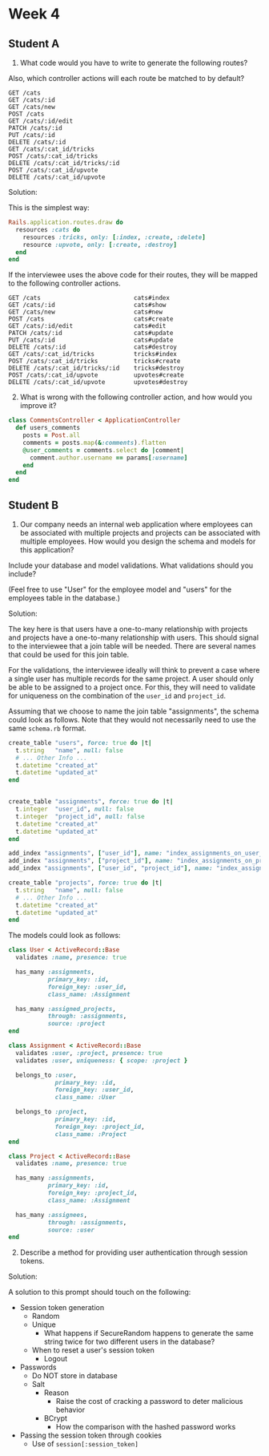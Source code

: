 # Week 4

## Student A

1. What code would you have to write to generate the following routes?

Also, which controller actions will each route be matched to by default?

```
GET /cats
GET /cats/:id
GET /cats/new
POST /cats
GET /cats/:id/edit
PATCH /cats/:id
PUT /cats/:id
DELETE /cats/:id
GET /cats/:cat_id/tricks
POST /cats/:cat_id/tricks
DELETE /cats/:cat_id/tricks/:id
POST /cats/:cat_id/upvote
DELETE /cats/:cat_id/upvote
```

Solution:

This is the simplest way:

```ruby
Rails.application.routes.draw do
  resources :cats do
    resources :tricks, only: [:index, :create, :delete]
    resource :upvote, only: [:create, :destroy]
  end
end
```

If the interviewee uses the above code for their routes, they will be
mapped to the following controller actions.

```
GET /cats                          cats#index
GET /cats/:id                      cats#show
GET /cats/new                      cats#new
POST /cats                         cats#create
GET /cats/:id/edit                 cats#edit
PATCH /cats/:id                    cats#update
PUT /cats/:id                      cats#update
DELETE /cats/:id                   cats#destroy
GET /cats/:cat_id/tricks           tricks#index
POST /cats/:cat_id/tricks          tricks#create
DELETE /cats/:cat_id/tricks/:id    tricks#destroy
POST /cats/:cat_id/upvote          upvotes#create
DELETE /cats/:cat_id/upvote        upvotes#destroy
```

2. What is wrong with the following controller action, and how would you
improve it?

``` ruby
class CommentsController < ApplicationController
  def users_comments
    posts = Post.all
    comments = posts.map(&:comments).flatten
    @user_comments = comments.select do |comment|
      comment.author.username == params[:username]
    end
  end
end
```

## Student B

1. Our company needs an internal web application where employees can be
associated with multiple projects and projects can be associated with
multiple employees. How would you design the schema and models for this
application?

Include your database and model validations. What validations should you
include?

(Feel free to use "User" for the employee model and "users" for the
employees table in the database.)

Solution:

The key here is that users have a one-to-many relationship with projects
and projects have a one-to-many relationship with users. This should
signal to the interviewee that a join table will be needed. There are
several names that could be used for this join table.

For the validations, the interviewee ideally will think to prevent a
case where a single user has multiple records for the same project. A
user should only be able to be assigned to a project once. For this,
they will need to validate for uniqueness on the combination of the
`user_id` and `project_id`.

Assuming that we choose to name the join table "assignments", the schema
could look as follows. Note that they would not necessarily need to use
the same `schema.rb` format.

``` ruby
create_table "users", force: true do |t|
  t.string   "name", null: false
  # ... Other Info ...
  t.datetime "created_at"
  t.datetime "updated_at"
end


create_table "assignments", force: true do |t|
  t.integer  "user_id", null: false
  t.integer  "project_id", null: false
  t.datetime "created_at"
  t.datetime "updated_at"
end

add_index "assignments", ["user_id"], name: "index_assignments_on_user_id"
add_index "assignments", ["project_id"], name: "index_assignments_on_project_id"
add_index "assignments", ["user_id", "project_id"], name: "index_assignments_on_user_id_and_project_id", unique: true

create_table "projects", force: true do |t|
  t.string   "name", null: false
  # ... Other Info ...
  t.datetime "created_at"
  t.datetime "updated_at"
end
```

The models could look as follows:

``` ruby
class User < ActiveRecord::Base
  validates :name, presence: true

  has_many :assignments,
           primary_key: :id,
           foreign_key: :user_id,
           class_name: :Assignment

  has_many :assigned_projects,
           through: :assignments,
           source: :project
end

class Assignment < ActiveRecord::Base
  validates :user, :project, presence: true
  validates :user, uniqueness: { scope: :project }

  belongs_to :user,
             primary_key: :id,
             foreign_key: :user_id,
             class_name: :User

  belongs_to :project,
             primary_key: :id,
             foreign_key: :project_id,
             class_name: :Project
end

class Project < ActiveRecord::Base
  validates :name, presence: true

  has_many :assignments,
           primary_key: :id,
           foreign_key: :project_id,
           class_name: :Assignment

  has_many :assignees,
           through: :assignments,
           source: :user
end
```

2. Describe a method for providing user authentication through session
tokens.

Solution:

A solution to this prompt should touch on the following:

* Session token generation
  * Random
  * Unique
    * What happens if SecureRandom happens to generate the same string
      twice for two different users in the database?
  * When to reset a user's session token
    * Logout
* Passwords
  * Do NOT store in database
  * Salt
    * Reason
      * Raise the cost of cracking a password to deter malicious
        behavior
    * BCrypt
      * How the comparison with the hashed password works
* Passing the session token through cookies
  * Use of `session[:session_token]`
